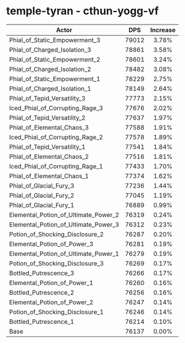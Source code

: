 # temple-tyran - cthun-yogg-vf
| Actor | DPS | Increase |
|---|:---:|:---:|
|Phial_of_Static_Empowerment_3|79012|3.78%|
|Phial_of_Charged_Isolation_3|78861|3.58%|
|Phial_of_Static_Empowerment_2|78601|3.24%|
|Phial_of_Charged_Isolation_2|78482|3.08%|
|Phial_of_Static_Empowerment_1|78229|2.75%|
|Phial_of_Charged_Isolation_1|78149|2.64%|
|Phial_of_Tepid_Versatility_3|77773|2.15%|
|Iced_Phial_of_Corrupting_Rage_3|77676|2.02%|
|Phial_of_Tepid_Versatility_2|77637|1.97%|
|Phial_of_Elemental_Chaos_3|77588|1.91%|
|Iced_Phial_of_Corrupting_Rage_2|77578|1.89%|
|Phial_of_Tepid_Versatility_1|77541|1.84%|
|Phial_of_Elemental_Chaos_2|77516|1.81%|
|Iced_Phial_of_Corrupting_Rage_1|77433|1.70%|
|Phial_of_Elemental_Chaos_1|77374|1.62%|
|Phial_of_Glacial_Fury_3|77236|1.44%|
|Phial_of_Glacial_Fury_2|77045|1.19%|
|Phial_of_Glacial_Fury_1|76889|0.99%|
|Elemental_Potion_of_Ultimate_Power_2|76319|0.24%|
|Elemental_Potion_of_Ultimate_Power_3|76312|0.23%|
|Potion_of_Shocking_Disclosure_2|76287|0.20%|
|Elemental_Potion_of_Power_3|76281|0.19%|
|Elemental_Potion_of_Ultimate_Power_1|76279|0.19%|
|Potion_of_Shocking_Disclosure_3|76269|0.17%|
|Bottled_Putrescence_3|76266|0.17%|
|Elemental_Potion_of_Power_1|76260|0.16%|
|Bottled_Putrescence_2|76256|0.16%|
|Elemental_Potion_of_Power_2|76247|0.14%|
|Potion_of_Shocking_Disclosure_1|76246|0.14%|
|Bottled_Putrescence_1|76214|0.10%|
|Base|76137|0.00%|
